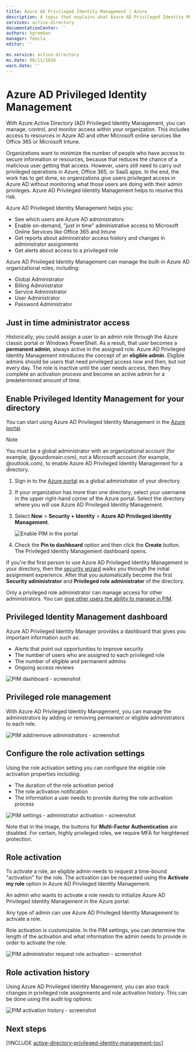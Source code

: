 ```yaml
---
title: Azure AD Privileged Identity Management | Azure
description: A topic that explains what Azure AD Privileged Identity Management is and how to use PIM to improve your cloud security.
services: active-directory
documentationCenter: ''
authors: kgremban
manager: femila
editor: ''

ms.service: active-directory
ms.date: 08/11/2016
wacn.date: ''
---
```


# Azure AD Privileged Identity Management

With Azure Active Directory (AD) Privileged Identity Management, you can manage, control, and monitor access within your organization. This includes access to resources in Azure AD and other Microsoft online services like Office 365 or Microsoft Intune.  

Organizations want to minimize the number of people who have access to secure information or resources, because that reduces the chance of a malicious user getting that access. However, users still need to carry out privileged operations in Azure, Office 365, or SaaS apps. In the end, the work has to get done, so organizations give users privileged access in Azure AD without monitoring what those users are doing with their admin privileges. Azure AD Privileged Identity Management helps to resolve this risk.  

Azure AD Privileged Identity Management helps you:  

- See which users are Azure AD administrators
- Enable on-demand, "just in time" administrative access to Microsoft Online Services like Office 365 and Intune
- Get reports about administrator access history and changes in administrator assignments
- Get alerts about access to a privileged role

Azure AD Privileged Identity Management can manage the built-in Azure AD organizational roles, including:  

- Global Administrator
- Billing Administrator
- Service Administrator  
- User Administrator
- Password Administrator

## Just in time administrator access

Historically, you could assign a user to an admin role through the Azure classic portal or Windows PowerShell. As a result, that user becomes a **permanent admin**, always active in the assigned role. Azure AD Privileged Identity Management introduces the concept of an **eligible admin**. Eligible admins should be users that need privileged access now and then, but not every day. The role is inactive until the user needs access, then they complete an activation process and become an active admin for a predetermined amount of time.

## Enable Privileged Identity Management for your directory

You can start using Azure AD Privileged Identity Management in the [Azure portal](https://portal.azure.cn/).

>[!NOTE]
> You must be a global administrator with an organizational account (for example, @yourdomain.com), not a Microsoft account (for example, @outlook.com), to enable Azure AD Privileged Identity Management for a directory.

1. Sign in to the [Azure portal](https://portal.azure.cn/) as a global administrator of your directory.
2. If your organization has more than one directory, select your username in the upper right-hand corner of the Azure portal. Select the directory where you will use Azure AD Privileged Identity Management.
3. Select **New** > **Security + Identity** > **Azure AD Privileged Identity Management**.

    ![Enable PIM in the portal][1]

4. Check the **Pin to dashboard** option and then click the **Create** button. The Privileged Identity Management dashboard opens.

If you're the first person to use Azure AD Privileged Identity Management in your directory, then the [security wizard](/documentation/articles/active-directory-privileged-identity-management-security-wizard/) walks you through the initial assignment experience. After that you automatically become the first **Security administrator** and **Privileged role administrator** of the directory.

Only a privileged role administrator can manage access for other administrators. You can [give other users the ability to manage in PIM](/documentation/articles/active-directory-privileged-identity-management-how-to-give-access-to-pim/).

## Privileged Identity Management dashboard

Azure AD Privileged Identity Manager provides a dashboard that gives you important information such as:

- Alerts that point out opportunities to improve security
- The number of users who are assigned to each privileged role  
- The number of eligible and permanent admins
- Ongoing access reviews

![PIM dashboard - screenshot][2]

## Privileged role management

With Azure AD Privileged Identity Management, you can manage the administrators by adding or removing permanent or eligible administrators to each role.

![PIM add/remove administrators - screenshot][3]

## Configure the role activation settings

Using the role activation setting you can configure the eligible role activation properties including:

- The duration of the role activation period
- The role activation notification
- The information a user needs to provide during the role activation process  

![PIM settings - administrator activation - screenshot][4]

Note that in the image, the buttons for **Multi-Factor Authentication** are disabled. For certain, highly privileged roles, we require MFA for heightened protection.

## Role activation  

To activate a role, an eligible admin needs to request a time-bound "activation" for the role. The activation can be requested using the **Activate my role** option in Azure AD Privileged Identity Management.

An admin who wants to activate a role needs to initialize Azure AD Privileged Identity Management in the Azure portal.

Any type of admin can use Azure AD Privileged Identity Management to activate a role.

Role activation is customizable. In the PIM settings, you can determine the length of the activation and what information the admin needs to provide in order to activate the role.

![PIM administrator request role activation - screenshot][5]

## Role activation history

Using Azure AD Privileged Identity Management, you can also track changes in privileged role assignments and role activation history. This can be done using the audit log options:

![PIM activation history - screenshot][6]

## Next steps
[!INCLUDE [active-directory-privileged-identity-management-toc](../../includes/active-directory-privileged-identity-management-toc.md)]

<!--Image references-->

[1]: ./media/active-directory-privileged-identity-management-configure/PIM_EnablePim.png
[2]: ./media/active-directory-privileged-identity-management-configure/PIM_Dash.png
[3]: ./media/active-directory-privileged-identity-management-configure/PIM_AddRemove.png
[4]: ./media/active-directory-privileged-identity-management-configure/PIM_RoleActivationSettings.png
[5]: ./media/active-directory-privileged-identity-management-configure/PIM_RequestActivation.png
[6]: ./media/active-directory-privileged-identity-management-configure/PIM_ActivationHistory.png